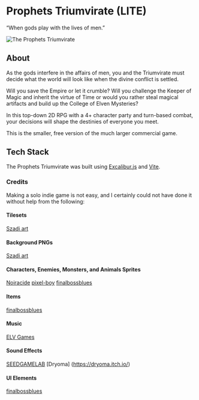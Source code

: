 # Prophets Triumvirate (LITE)

“When gods play with the lives of men.”

![The Prophets Triumvirate](/docs/images/StartingLevel.png)

## About

As the gods interfere in the affairs of men, you and the Triumvirate must decide what the world will look like when the divine conflict is settled.

Will you save the Empire or let it crumble? Will you challenge the Keeper of Magic and inherit the virtue of Time or would you rather steal magical artifacts and build up the College of Elven Mysteries?

In this top-down 2D RPG with a 4+ character party and turn-based combat, your decisions will shape the destinies of everyone you meet.

This is the smaller, free version of the much larger commercial game.

## Tech Stack

The Prophets Triumvirate was built using [Excalibur.js](https://excaliburjs.com/) and [Vite](https://vite.dev/).

### Credits

Making a solo indie game is not easy, and I certainly could not have done it without help from the following:

#### Tilesets

[Szadi art](https://szadiart.itch.io/)

#### Background PNGs

[Szadi art](https://szadiart.itch.io/)

#### Characters, Enemies, Monsters, and Animals Sprites

[Noiracide](https://noiracide.itch.io/)
[pixel-boy](https://pixel-boy.itch.io/)
[finalbossblues](https://finalbossblues.itch.io/)

#### Items

[finalbossblues](https://finalbossblues.itch.io/)

#### Music

[ELV Games](https://elvgames.itch.io/)

#### Sound Effects

[SEEDGAMELAB](https://seedgamelab.itch.io/)
[Dryoma] (https://dryoma.itch.io/)

#### UI Elements

[finalbossblues](https://finalbossblues.itch.io/)
